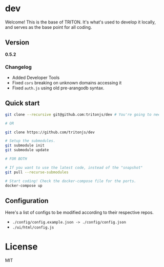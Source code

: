 # dev

Welcome! This is the base of TRITON. It's what's used to develop it locally, and
serves as the base point for all coding.

## Version

**0.5.2**

### Changelog

* Added Developer Tools
* Fixed `cors` breaking on unknown domains accessing it
* Fixed `auth.js` using old pre-arangodb syntax.

## Quick start

```bash
git clone --recursive git@github.com:tritonjs/dev # You're going to need SSH setup anyways.

# OR

git clone https://github.com/tritonjs/dev

# Setup the submodules.
git submodule init
git submodule update

# FOR BOTH

# If you want to use the latest code, instead of the "snapshot"
git pull --recurse-submodules

# Start coding! Check the docker-compose file for the ports.
docker-compose up
```

## Configuration

Here's a list of configs to be modified according to their respective repos.

* `./config/config.example.json -> ./config/config.json`
* `./ui/html/config.js`

# License

MIT
